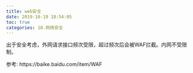 ```yaml
---
title: web安全
date: 2019-10-10 18:54:05
toc: true
categories: 10.网络安全
---
```

<p>出于安全考虑，外网请求接口频次受限，超过频次后会被WAF拦截。内网不受限制。</p>
<p>参考: https://baike.baidu.com/item/WAF</p>

